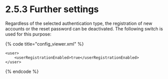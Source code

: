 # 2.5.3 Further settings

Regardless of the selected authentication type, the registration of new accounts or the reset password can be deactivated. The following switch is used for this purpose:

{% code title="config\_viewer.xml" %}
```markup
<user>
    <userRegistrationEnabled>true</userRegistrationEnabled>
</user>
```
{% endcode %}

